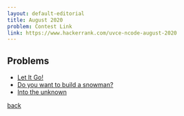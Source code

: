 ```yaml
---
layout: default-editorial
title: August 2020
problem: Contest Link
link: https://www.hackerrank.com/uvce-ncode-august-2020
---
```


## Problems

- [Let It Go!](./Let-It-Go.html)
- [Do you want to build a snowman?](./Do-You-Want-To-Build-A-Snow-Man.html)
- [Into the unknown](./Int-The-Unknown.html)


[back](../../)
